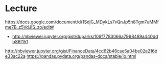 # Lecture

https://docs.google.com/document/d/1SdjG_MDykLs7vQnJp5h8Tgm7uMMfme7B_z5VdJIS_zo/edit#
* http://nbviewer.jupyter.org/gist/duparks/109f7783066a7998489a440ddb86f151

http://nbviewer.jupyter.org/gist/FinanceData/4cd62b46cae5a04be02a216de33ac22a https://pandas.pydata.org/pandas-docs/stable/io.html

